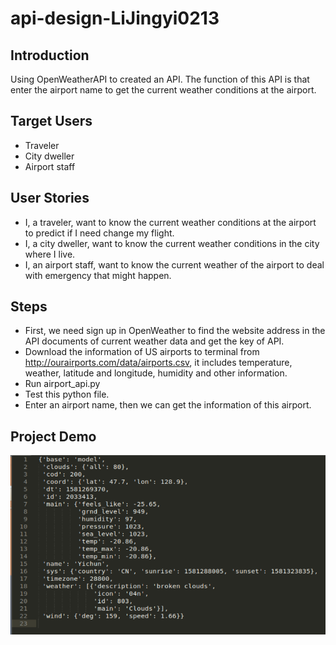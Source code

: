 # api-design-LiJingyi0213
## Introduction
Using OpenWeatherAPI to created an API. The function of this API is that enter the airport name to get the current weather conditions at the airport.

## Target Users
- Traveler
- City dweller
- Airport staff

## User Stories
- I, a traveler, want to know the current weather conditions at the airport to predict if I need change my flight.
- I, a city dweller, want to know the current weather conditions in the city where I live.
- I, an airport staff, want to know the current weather of the airport to deal with emergency that might happen.

## Steps
- First, we need sign up in OpenWeather to find the website address in the API documents of current weather data and get the key of API.
- Download the information of US airports to terminal from http://ourairports.com/data/airports.csv, it includes temperature, weather, latitude and longitude, humidity and other information.
- Run airport_api.py
- Test this python file.
- Enter an airport name, then we can get the information of this airport.

## Project Demo
![](https://github.com/BUEC500C1/api-design-LiJingyi0213/blob/master/270e2421a98ebf794a4c14151fff11b.png)

